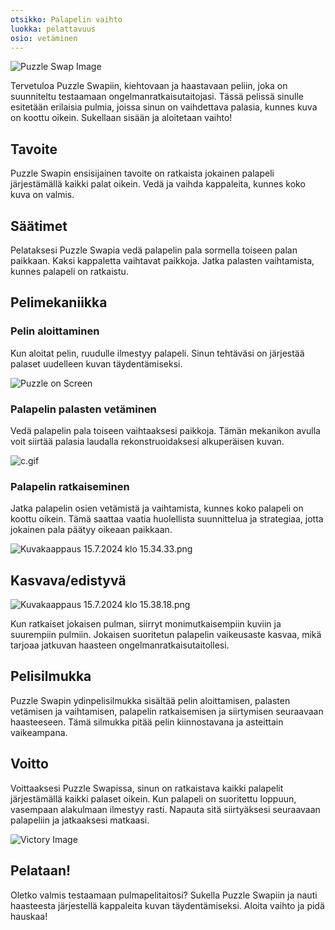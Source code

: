 ```yaml
---
otsikko: Palapelin vaihto
luokka: pelattavuus
osio: vetäminen
---
```

![Puzzle Swap Image](https://help.Studycat.com/hc/article_attachments/34916594979097)


Tervetuloa Puzzle Swapiin, kiehtovaan ja haastavaan peliin, joka on suunniteltu testaamaan ongelmanratkaisutaitojasi. Tässä pelissä sinulle esitetään erilaisia ​​pulmia, joissa sinun on vaihdettava palasia, kunnes kuva on koottu oikein. Sukellaan sisään ja aloitetaan vaihto!


## Tavoite


Puzzle Swapin ensisijainen tavoite on ratkaista jokainen palapeli järjestämällä kaikki palat oikein. Vedä ja vaihda kappaleita, kunnes koko kuva on valmis.


## Säätimet


Pelataksesi Puzzle Swapia vedä palapelin pala sormella toiseen palan paikkaan. Kaksi kappaletta vaihtavat paikkoja. Jatka palasten vaihtamista, kunnes palapeli on ratkaistu.


## Pelimekaniikka


### Pelin aloittaminen


Kun aloitat pelin, ruudulle ilmestyy palapeli. Sinun tehtäväsi on järjestää palaset uudelleen kuvan täydentämiseksi.


![Puzzle on Screen](https://help.Studycat.com/hc/article_attachments/34916594979097)


### Palapelin palasten vetäminen


Vedä palapelin pala toiseen vaihtaaksesi paikkoja. Tämän mekanikon avulla voit siirtää palasia laudalla rekonstruoidaksesi alkuperäisen kuvan.


![c.gif](https://help.Studycat.com/hc/article_attachments/35085383360281)


### Palapelin ratkaiseminen


Jatka palapelin osien vetämistä ja vaihtamista, kunnes koko palapeli on koottu oikein. Tämä saattaa vaatia huolellista suunnittelua ja strategiaa, jotta jokainen pala päätyy oikeaan paikkaan.


![Kuvakaappaus 15.7.2024 klo 15.34.33.png](https://help.Studycat.com/hc/article_attachments/35085383392153)


## Kasvava/edistyvä


![Kuvakaappaus 15.7.2024 klo 15.38.18.png](https://help.Studycat.com/hc/article_attachments/35085383395993)


Kun ratkaiset jokaisen pulman, siirryt monimutkaisempiin kuviin ja suurempiin pulmiin. Jokaisen suoritetun palapelin vaikeusaste kasvaa, mikä tarjoaa jatkuvan haasteen ongelmanratkaisutaitollesi.


## Pelisilmukka


Puzzle Swapin ydinpelisilmukka sisältää pelin aloittamisen, palasten vetämisen ja vaihtamisen, palapelin ratkaisemisen ja siirtymisen seuraavaan haasteeseen. Tämä silmukka pitää pelin kiinnostavana ja asteittain vaikeampana.


## Voitto


Voittaaksesi Puzzle Swapissa, sinun on ratkaistava kaikki palapelit järjestämällä kaikki palaset oikein. Kun palapeli on suoritettu loppuun, vasempaan alakulmaan ilmestyy rasti. Napauta sitä siirtyäksesi seuraavaan palapeliin ja jatkaaksesi matkaasi.


![Victory Image](https://help.Studycat.com/hc/article_attachments/34916594984473)


## Pelataan!


Oletko valmis testaamaan pulmapelitaitosi? Sukella Puzzle Swapiin ja nauti haasteesta järjestellä kappaleita kuvan täydentämiseksi. Aloita vaihto ja pidä hauskaa!